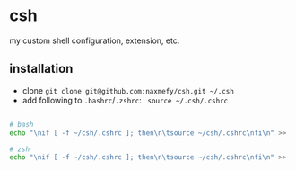 # csh

my custom shell configuration, extension, etc.

## installation

- clone `git clone git@github.com:naxmefy/csh.git ~/.csh`
- add following to `.bashrc`/`.zshrc`: ``` source ~/.csh/.cshrc```

```bash

# bash
echo "\nif [ -f ~/csh/.cshrc ]; then\n\tsource ~/csh/.cshrc\nfi\n" >> .zshrc

# zsh
echo "\nif [ -f ~/csh/.cshrc ]; then\n\tsource ~/csh/.cshrc\nfi\n" >> .zshrc

```

